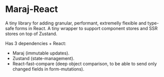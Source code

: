 
# Maraj-React

A tiny library for adding granular, performant, extremelly flexible and type-safe forms in React.
A tiny wrapper to support component stores and SSR stores on top of Zustand.

Has 3 dependencies + React:

- Maraj (immutable updates).
- Zustand (state-management).
- React-fast-compare (deep object comparison, to be able to send only changed fields in form-mutations).
